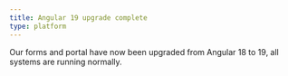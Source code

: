 ```yaml
---
title: Angular 19 upgrade complete
type: platform
---
```


Our forms and portal have now been upgraded from Angular 18 to 19, all systems are running normally.

